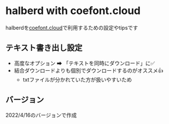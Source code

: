 # halberd with coefont.cloud

halberdを[coefont.cloud](https://coefont.cloud/)で利用するための設定やtipsです

## テキスト書き出し設定

- 高度なオプション ➡ 「テキストを同時にダウンロード」に✅
- 結合ダウンロードよりも個別でダウンロードするのがオススメ👍
    - txtファイルが分かれていた方が扱いやすいため

## バージョン

2022/4/16のバージョンで作成
